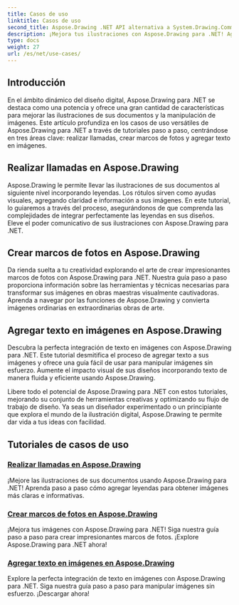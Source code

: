 ```yaml
---
title: Casos de uso
linktitle: Casos de uso
second_title: Aspose.Drawing .NET API alternativa a System.Drawing.Common
description: ¡Mejora tus ilustraciones con Aspose.Drawing para .NET! Agregue leyendas, cree marcos impresionantes e integre texto en imágenes a la perfección con nuestros tutoriales.
type: docs
weight: 27
url: /es/net/use-cases/
---
```

## Introducción

En el ámbito dinámico del diseño digital, Aspose.Drawing para .NET se destaca como una potencia y ofrece una gran cantidad de características para mejorar las ilustraciones de sus documentos y la manipulación de imágenes. Este artículo profundiza en los casos de uso versátiles de Aspose.Drawing para .NET a través de tutoriales paso a paso, centrándose en tres áreas clave: realizar llamadas, crear marcos de fotos y agregar texto en imágenes.

## Realizar llamadas en Aspose.Drawing

Aspose.Drawing le permite llevar las ilustraciones de sus documentos al siguiente nivel incorporando leyendas. Los rótulos sirven como ayudas visuales, agregando claridad e información a sus imágenes. En este tutorial, lo guiaremos a través del proceso, asegurándonos de que comprenda las complejidades de integrar perfectamente las leyendas en sus diseños. Eleve el poder comunicativo de sus ilustraciones con Aspose.Drawing para .NET.

## Crear marcos de fotos en Aspose.Drawing

Da rienda suelta a tu creatividad explorando el arte de crear impresionantes marcos de fotos con Aspose.Drawing para .NET. Nuestra guía paso a paso proporciona información sobre las herramientas y técnicas necesarias para transformar sus imágenes en obras maestras visualmente cautivadoras. Aprenda a navegar por las funciones de Aspose.Drawing y convierta imágenes ordinarias en extraordinarias obras de arte.

## Agregar texto en imágenes en Aspose.Drawing

Descubra la perfecta integración de texto en imágenes con Aspose.Drawing para .NET. Este tutorial desmitifica el proceso de agregar texto a sus imágenes y ofrece una guía fácil de usar para manipular imágenes sin esfuerzo. Aumente el impacto visual de sus diseños incorporando texto de manera fluida y eficiente usando Aspose.Drawing.

Libere todo el potencial de Aspose.Drawing para .NET con estos tutoriales, mejorando su conjunto de herramientas creativas y optimizando su flujo de trabajo de diseño. Ya seas un diseñador experimentado o un principiante que explora el mundo de la ilustración digital, Aspose.Drawing te permite dar vida a tus ideas con facilidad.

## Tutoriales de casos de uso
### [Realizar llamadas en Aspose.Drawing](./make-callout/)
¡Mejore las ilustraciones de sus documentos usando Aspose.Drawing para .NET! Aprenda paso a paso cómo agregar leyendas para obtener imágenes más claras e informativas.
### [Crear marcos de fotos en Aspose.Drawing](./photo-frame/)
¡Mejora tus imágenes con Aspose.Drawing para .NET! Siga nuestra guía paso a paso para crear impresionantes marcos de fotos. ¡Explore Aspose.Drawing para .NET ahora!
### [Agregar texto en imágenes en Aspose.Drawing](./text-on-image/)
Explore la perfecta integración de texto en imágenes con Aspose.Drawing para .NET. Siga nuestra guía paso a paso para manipular imágenes sin esfuerzo. ¡Descargar ahora!